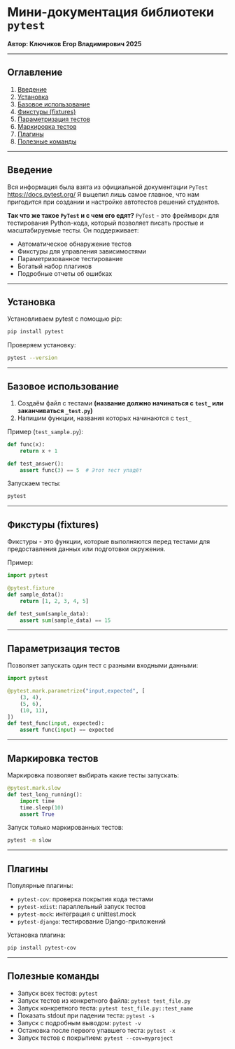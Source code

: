 # Мини-документация библиотеки `pytest`
**Автор: Ключиков Егор Владимирович 2025**

---

## Оглавление
1. [Введение](#введение)
2. [Установка](#установка)
3. [Базовое использование](#базовое-использование)
4. [Фикстуры (fixtures)](#фикстуры-fixtures)
5. [Параметризация тестов](#параметризация-тестов)
6. [Маркировка тестов](#маркировка-тестов)
7. [Плагины](#плагины)
8. [Полезные команды](#полезные-команды)

---

## Введение

Вся информация была взята из официальной документации `PyTest` https://docs.pytest.org/
Я выцепил лишь самое главное, что нам пригодится при создании и настройке автотестов решений студентов.

**Так что же такое `PyTest` и с чем его едят?**
`PyTest` - это фреймворк для тестирования Python-кода, который позволяет писать простые и масштабируемые тесты. Он поддерживает:
- Автоматическое обнаружение тестов
- Фикстуры для управления зависимостями
- Параметризованное тестирование
- Богатый набор плагинов
- Подробные отчеты об ошибках

---

## Установка

Установливаем pytest с помощью pip:

```bash
pip install pytest
```

Проверяем установку:

```bash
pytest --version
```

---

## Базовое использование

1. Создаём файл с тестами **(название должно начинаться с `test_` или заканчиваться `_test.py`)**
2. Напишим функции, названия которых начинаются с `test_`

Пример (`test_sample.py`):

```python
def func(x):
    return x + 1

def test_answer():
    assert func(3) == 5  # Этот тест упадёт
```

Запускаем тесты:

```bash
pytest
```

---

## Фикстуры (fixtures)

Фикстуры - это функции, которые выполняются перед тестами для предоставления данных или подготовки окружения.

Пример:

```python
import pytest

@pytest.fixture
def sample_data():
    return [1, 2, 3, 4, 5]

def test_sum(sample_data):
    assert sum(sample_data) == 15
```

---

## Параметризация тестов

Позволяет запускать один тест с разными входными данными:

```python
import pytest

@pytest.mark.parametrize("input,expected", [
    (3, 4),
    (5, 6),
    (10, 11),
])
def test_func(input, expected):
    assert func(input) == expected
```

---

## Маркировка тестов

Маркировка позволяет выбирать какие тесты запускать:

```python
@pytest.mark.slow
def test_long_running():
    import time
    time.sleep(10)
    assert True
```

Запуск только маркированных тестов:

```bash
pytest -m slow
```

---

## Плагины

Популярные плагины:
- `pytest-cov`: проверка покрытия кода тестами
- `pytest-xdist`: параллельный запуск тестов
- `pytest-mock`: интеграция с unittest.mock
- `pytest-django`: тестирование Django-приложений

Установка плагина:

```bash
pip install pytest-cov
```

---

## Полезные команды

- Запуск всех тестов: `pytest`
- Запуск тестов из конкретного файла: `pytest test_file.py`
- Запуск конкретного теста: `pytest test_file.py::test_name`
- Показать stdout при падении теста: `pytest -s`
- Запуск с подробным выводом: `pytest -v`
- Остановка после первого упавшего теста: `pytest -x`
- Запуск тестов с покрытием: `pytest --cov=myproject`


